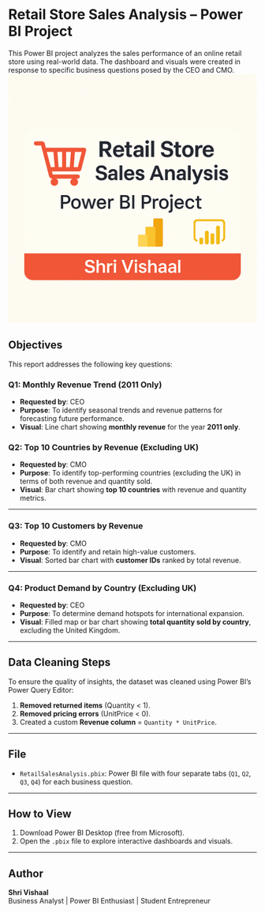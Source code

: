 # Retail Store Sales Analysis – Power BI Project

This Power BI project analyzes the sales performance of an online retail store using real-world data. The dashboard and visuals were created in response to specific business questions posed by the CEO and CMO.
![Retail Store Analysis](./a3940ccc-780e-4803-9037-acddc11452e6.png)
## Objectives

This report addresses the following key questions:

### Q1: Monthly Revenue Trend (2011 Only)

- **Requested by**: CEO  
- **Purpose**: To identify seasonal trends and revenue patterns for forecasting future performance.
- **Visual**: Line chart showing **monthly revenue** for the year **2011 only**.

### Q2: Top 10 Countries by Revenue (Excluding UK)

- **Requested by**: CMO  
- **Purpose**: To identify top-performing countries (excluding the UK) in terms of both revenue and quantity sold.
- **Visual**: Bar chart showing **top 10 countries** with revenue and quantity metrics.

---

### Q3: Top 10 Customers by Revenue

- **Requested by**: CMO  
- **Purpose**: To identify and retain high-value customers.
- **Visual**: Sorted bar chart with **customer IDs** ranked by total revenue.

---

### Q4: Product Demand by Country (Excluding UK)

- **Requested by**: CEO  
- **Purpose**: To determine demand hotspots for international expansion.
- **Visual**: Filled map or bar chart showing **total quantity sold by country**, excluding the United Kingdom.

---

##  Data Cleaning Steps

To ensure the quality of insights, the dataset was cleaned using Power BI’s Power Query Editor:

1. **Removed returned items** (Quantity < 1).
2. **Removed pricing errors** (UnitPrice < 0).
3. Created a custom **Revenue column** = `Quantity * UnitPrice`.

---

##  File

- `RetailSalesAnalysis.pbix`: Power BI file with four separate tabs (`Q1`, `Q2`, `Q3`, `Q4`) for each business question.

---

## How to View

1. Download Power BI Desktop (free from Microsoft).
2. Open the `.pbix` file to explore interactive dashboards and visuals.

---

##  Author

**Shri Vishaal**  
Business Analyst | Power BI Enthusiast | Student Entrepreneur  
